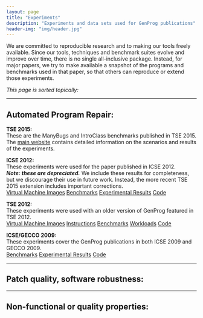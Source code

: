 ```yaml
---
layout: page
title: "Experiments"
description: "Experiments and data sets used for GenProg publications"
header-img: "img/header.jpg"
---
```


We are committed to reproducible research and to making our tools freely
available. Since our tools, techniques and benchmark suites evolve and improve
over time, there is no single all-inclusive package. Instead, for major papers,
we try to make available a snapshot of the programs and benchmarks used in that
paper, so that others can reproduce or extend those experiments.

*This page is sorted topically:*

---

Automated Program Repair:
-------------------------

**TSE 2015:**  
These are the ManyBugs and IntroClass benchmarks published in
TSE 2015. The [main website](http://repairbenchmarks.cs.umass.edu/) contains
detailed information on the scenarios and results of the experiments.

**ICSE 2012:**  
These experiments were used for the paper published in ICSE 2012.  
***Note: these are depreciated.*** We include these results for completeness,
but we discourage their use in future work. Instead, the more recent TSE 2015
extension includes important corrections.  
[Virtual Machine Images](http://dijkstra.cs.virginia.edu/genprog/resources/genprog_images)
[Benchmarks](http://dijkstra.cs.virginia.edu/genprog/resources/genprog-icse2012-benchmarks/)
[Experimental Results](http://dijkstra.cs.virginia.edu/genprog/resources/genprog-icse2012-results.zip)
[Code](https://github.com/squaresLab/genprog-code/tree/releases/v2.0)

**TSE 2012:**  
These experiments were used with an older version of GenProg featured in
TSE 2012.  
[Virtual Machine Images](http://dijkstra.cs.virginia.edu/genprog/resources/genprog-tse2012-wuftpd.vdi)
[Instructions](http://dijkstra.cs.virginia.edu/genprog/resources/genprog-tse2012-wuftpd.txt)
[Benchmarks](http://dijkstra.cs.virginia.edu/genprog/resources/genprog-benchmarks-tse-2012.tar.gz)
[Workloads](http://dijkstra.cs.virginia.edu/genprog/resources/genprog-tse2012-workload.tar.gz)
[Code](http://dijkstra.cs.virginia.edu/genprog/resources/genprog-source-v1.tar.gz)

**ICSE/GECCO 2009:**  
These experiments cover the GenProg publications in both ICSE 2009 and GECCO 2009.  
[Benchmarks](http://dijkstra.cs.virginia.edu/genprog/resources/genprog-benchmarks-2009.tar.gz)
[Experimental Results](http://dijkstra.cs.virginia.edu/genprog/resources/genprog-results-2009.tar.gz)
[Code](http://dijkstra.cs.virginia.edu/genprog/resources/genprog-source-v1.tar.gz)

---

Patch quality, software robustness:
-----------------------------------

---

Non-functional or quality properties:
-------------------------------------

